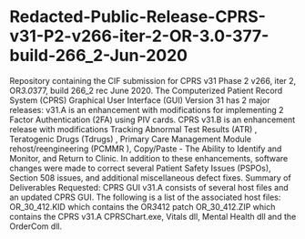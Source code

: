 # Redacted-Public-Release-CPRS-v31-P2-v266-iter-2-OR-3.0-377-build-266_2-Jun-2020
Repository containing the CIF submission for CPRS v31 Phase 2 v266, iter 2, OR*3.0*377, build 266_2 rec June 2020.
The Computerized Patient Record System (CPRS) Graphical User Interface (GUI) Version 31 has 2 major releases: v31.A is an enhancement with modifications for implementing 2 Factor Authentication (2FA) using PIV cards. CPRS v31.B is an enhancement release with modifications Tracking Abnormal Test Results (ATR) , Teratogenic Drugs (Tdrugs) , Primary Care Management Module rehost/reengineering (PCMMR ), Copy/Paste - The Ability to Identify and Monitor, and Return to Clinic. In addition to these enhancements, software changes were made to correct several Patient Safety Issues (PSPOs), Section 508 issues, and additional miscellaneous defect fixes. 
Summary of Deliverables Requested: 
CPRS GUI v31.A consists of several host files and an updated CPRS GUI. The following is a list of the associated host files:
OR_30_412.KID which contains the OR*3*412 patch 
OR_30_412.ZIP which contains the CPRS v31.A CPRSChart.exe, Vitals dll, Mental Health dll and the OrderCom dll.